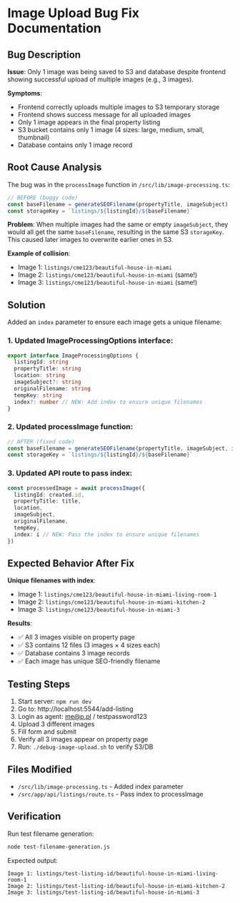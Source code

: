 # Image Upload Bug Fix Documentation

## Bug Description
**Issue**: Only 1 image was being saved to S3 and database despite frontend showing successful upload of multiple images (e.g., 3 images).

**Symptoms**:
- Frontend correctly uploads multiple images to S3 temporary storage
- Frontend shows success message for all uploaded images
- Only 1 image appears in the final property listing
- S3 bucket contains only 1 image (4 sizes: large, medium, small, thumbnail)
- Database contains only 1 image record

## Root Cause Analysis
The bug was in the `processImage` function in `/src/lib/image-processing.ts`:

```typescript
// BEFORE (buggy code)
const baseFilename = generateSEOFilename(propertyTitle, imageSubject)
const storageKey = `listings/${listingId}/${baseFilename}`
```

**Problem**: When multiple images had the same or empty `imageSubject`, they would all get the same `baseFilename`, resulting in the same S3 `storageKey`. This caused later images to overwrite earlier ones in S3.

**Example of collision**:
- Image 1: `listings/cme123/beautiful-house-in-miami`
- Image 2: `listings/cme123/beautiful-house-in-miami` (same!)
- Image 3: `listings/cme123/beautiful-house-in-miami` (same!)

## Solution
Added an `index` parameter to ensure each image gets a unique filename:

### 1. Updated ImageProcessingOptions interface:
```typescript
export interface ImageProcessingOptions {
  listingId: string
  propertyTitle: string
  location: string
  imageSubject?: string
  originalFilename: string
  tempKey: string
  index?: number // NEW: Add index to ensure unique filenames
}
```

### 2. Updated processImage function:
```typescript
// AFTER (fixed code)
const baseFilename = generateSEOFilename(propertyTitle, imageSubject, index)
const storageKey = `listings/${listingId}/${baseFilename}`
```

### 3. Updated API route to pass index:
```typescript
const processedImage = await processImage({
  listingId: created.id,
  propertyTitle: title,
  location,
  imageSubject,
  originalFilename,
  tempKey,
  index: i // NEW: Pass the index to ensure unique filenames
})
```

## Expected Behavior After Fix
**Unique filenames with index**:
- Image 1: `listings/cme123/beautiful-house-in-miami-living-room-1`
- Image 2: `listings/cme123/beautiful-house-in-miami-kitchen-2`  
- Image 3: `listings/cme123/beautiful-house-in-miami-3`

**Results**:
- ✅ All 3 images visible on property page
- ✅ S3 contains 12 files (3 images × 4 sizes each)
- ✅ Database contains 3 image records
- ✅ Each image has unique SEO-friendly filename

## Testing Steps
1. Start server: `npm run dev`
2. Go to: http://localhost:5544/add-listing
3. Login as agent: me@p.pl / testpassword123
4. Upload 3 different images
5. Fill form and submit
6. Verify all 3 images appear on property page
7. Run: `./debug-image-upload.sh` to verify S3/DB

## Files Modified
- `/src/lib/image-processing.ts` - Added index parameter
- `/src/app/api/listings/route.ts` - Pass index to processImage

## Verification
Run test filename generation:
```bash
node test-filename-generation.js
```

Expected output:
```
Image 1: listings/test-listing-id/beautiful-house-in-miami-living-room-1
Image 2: listings/test-listing-id/beautiful-house-in-miami-kitchen-2
Image 3: listings/test-listing-id/beautiful-house-in-miami-3
```
